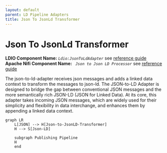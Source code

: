 ```yaml
---
layout: default
parent: LD Pipeline Adapters
title: Json To JsonLd Transformer
---
```


# Json To JsonLd Transformer

<b>LDIO Component Name:</b> <i>`Ldio:JsonToLdAdapter`</i> see [reference guide](https://informatievlaanderen.github.io/VSDS-Linked-Data-Interactions/ldio/ldio-adapters/ldio-json-to-json-ld) <br>
<b>Apache Nifi Component Name:</b> <i>`
Json to Json LD Processor` </i> see [reference guide]()

The json-to-ld-adapter receives json messages and adds a linked data context to transform the messages to json-ld. The JSON-to-LD Adapter is designed to bridge the gap between conventional JSON messages and the more semantically rich JSON-LD (JSON for Linked Data). At its core, this adapter takes incoming JSON messages, which are widely used for their simplicity and flexibility in data interchange, and enhances them by appending a linked data context. 

```mermaid
graph LR
    L[JSON] --> H[Json-to-JsonLD-Transformer]
    H --> S[Json-LD]

    subgraph Publishing Pipeline
    H
    end
```